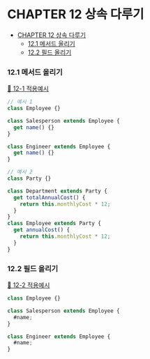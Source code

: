 # CHAPTER 12 상속 다루기

- [CHAPTER 12 상속 다루기](#chapter-12-상속-다루기)
  - [12.1 메서드 올리기](#121-메서드-올리기)
  - [12.2 필드 올리기](#122-필드-올리기)

### 12.1 메서드 올리기

[📂 12-1 적용예시](./12-1.js)

```js
// 예시 1
class Employee {}

class Salesperson extends Employee {
  get name() {}
}

class Engineer extends Employee {
  get name() {}
}

// 예시 2
class Party {}

class Department extends Party {
  get totalAnnualCost() {
    return this.monthlyCost * 12;
  }
}
class Employee extends Party {
  get annualCost() {
    return this.monthlyCost * 12;
  }
}
```

### 12.2 필드 올리기

[📂 12-2 적용예시](./12-2.js)

```js
class Employee {}

class Salesperson extends Employee {
  #name;
}

class Engineer extends Employee {
  #name;
}
```
